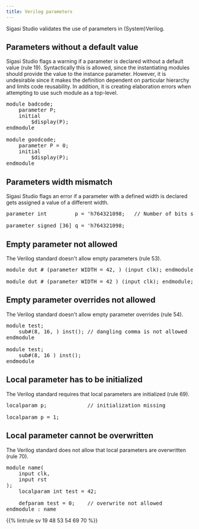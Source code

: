 ```yaml
---
title: Verilog parameters
---
```


Sigasi Studio validates the use of parameters in (System)Verilog.

## Parameters without a default value

Sigasi Studio flags a warning if a parameter is declared without a default value (rule 19). Syntactically this is allowed, since the instantiating modules should provide the value to the instance parameter.
However, it is undesirable since it makes the definition dependent on particular hierarchy and limits code reusability.
In addition, it is creating elaboration errors when attempting to use such module as a top-level.

<pre>module badcode;
	<span class="warning">parameter P</span>;
	initial
	    $display(P);
endmodule

module goodcode;
	parameter P<span class="goodcode"> = 0</span>;
	initial
	    $display(P);
endmodule</pre>

## Parameters width mismatch

Sigasi Studio flags an error if a parameter with a defined width is declared gets
assigned a value of a different width.

<pre><span class="error">parameter int         p = 'h764321098</span>;   // Number of bits set a04a (35) wider than the expected bit width (32)

<span class="goodcode">parameter signed [36] q = 'h764321098;</pre>

## Empty parameter not allowed

The Verilog standard doesn't allow empty parameters (rule 53).

<pre>
module dut # (parameter WIDTH = 42<span class="error">, </span>) (input clk); endmodule; // dangling comma is not allowed

module dut # (parameter WIDTH = 42<span class="goodcode"> </span>) (input clk); endmodule;
</pre>

## Empty parameter overrides not allowed

The Verilog standard doesn't allow empty parameter overrides (rule 54).

<pre>
module test;
    sub#(8, 16<span class="error">, </span>) inst(); // dangling comma is not allowed
endmodule

module test;
    sub#(8, 16<span class="goodcode"> </span>) inst();
endmodule
</pre>

## Local parameter has to be initialized

The Verilog standard requires that local parameters are initialized (rule 69).

<pre>
<span class="error">localparam p;</span>             // initialization missing

<span class="goodcode">localparam p = 1;</span>
</pre>

## Local parameter cannot be overwritten

The Verilog standard does not allow that local parameters are overwritten (rule 70).

<pre>
module name(
    input clk,
    input rst
);
    localparam int test = 42;

    <span class="error">defparam test = 0;</span>    // overwrite not allowed
endmodule : name
</pre>

{{% lintrule sv 19 48 53 54 69 70 %}}
